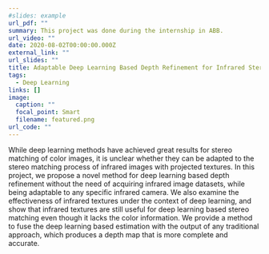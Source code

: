 ```yaml
---
#slides: example
url_pdf: ""
summary: This project was done during the internship in ABB.
url_video: ""
date: 2020-08-02T00:00:00.000Z
external_link: ""
url_slides: ""
title: Adaptable Deep Learning Based Depth Refinement for Infrared Stereo Cameras
tags:
  - Deep Learning
links: []
image:
  caption: ""
  focal_point: Smart
  filename: featured.png
url_code: ""
---
```

While deep learning methods have achieved great results for stereo matching of color images, it is unclear whether they can be adapted to the stereo matching process of infrared images with projected textures. In this project, we propose a novel method for deep learning based depth refinement without the need of acquiring infrared image datasets, while being adaptable to any specific infrared camera. We also examine the effectiveness of infrared textures under the context of deep learning, and show that infrared textures are still useful for deep learning based stereo matching even though it lacks the color information. We provide a method to fuse the deep learning based estimation with the output of any traditional approach, which produces a depth map that is more complete and accurate.

